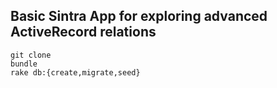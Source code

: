 ## Basic Sintra App for exploring advanced ActiveRecord relations

```
git clone 
bundle
rake db:{create,migrate,seed}
```
